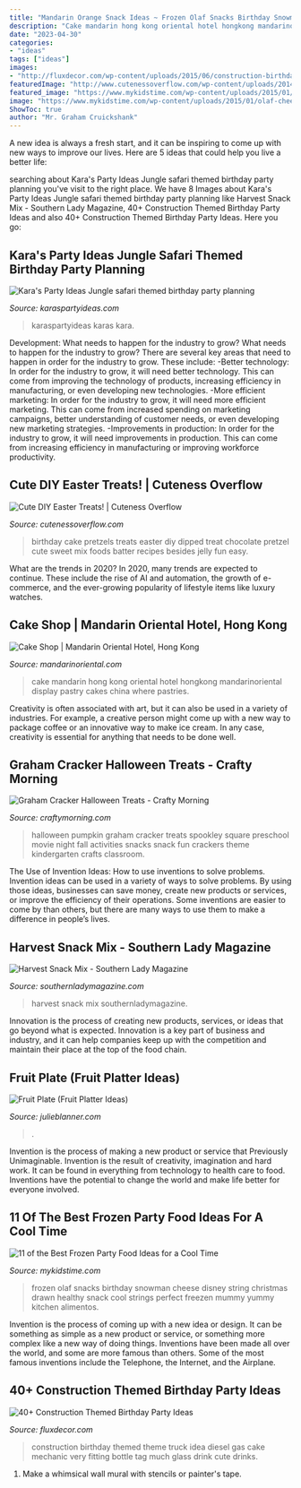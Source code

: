 ```yaml
---
title: "Mandarin Orange Snack Ideas ~ Frozen Olaf Snacks Birthday Snowman Cheese Disney String Christmas Drawn Healthy Snack Cool Strings Perfect Freezen Mummy Yummy Kitchen Alimentos"
description: "Cake mandarin hong kong oriental hotel hongkong mandarinoriental display pastry cakes china where pastries"
date: "2023-04-30"
categories:
- "ideas"
tags: ["ideas"]
images:
- "http://fluxdecor.com/wp-content/uploads/2015/06/construction-birthday-party/25-construction-themed-birthday-party.jpg"
featuredImage: "http://www.cutenessoverflow.com/wp-content/uploads/2014/04/birthday-cake-pretzels.jpg"
featured_image: "https://www.mykidstime.com/wp-content/uploads/2015/01/olaf-cheesestrings.jpg"
image: "https://www.mykidstime.com/wp-content/uploads/2015/01/olaf-cheesestrings.jpg"
ShowToc: true
author: "Mr. Graham Cruickshank"
---
```



A new idea is always a fresh start, and it can be inspiring to come up with new ways to improve our lives. Here are 5 ideas that could help you live a better life: 

	

		
searching about Kara&#039;s Party Ideas Jungle safari themed birthday party planning you've visit to the right place. We have 8 Images about Kara&#039;s Party Ideas Jungle safari themed birthday party planning like Harvest Snack Mix - Southern Lady Magazine, 40+ Construction Themed Birthday Party Ideas and also 40+ Construction Themed Birthday Party Ideas. Here you go:
		
    
## Kara&#039;s Party Ideas Jungle Safari Themed Birthday Party Planning

<img loading=lazy src="https://www.karaspartyideas.com/wp-content/uploads/2013/05/Jungle-safari-themed-4th-birthday-party-via-Karas-Party-Ideas-KarasPartyIdeas.com-jungle-safari-zoo-party-idea.png" onerror="this.onerror=null;this.src='https://tse2.mm.bing.net/th?id=OIP.mD9UGExFkwou_do41RnChQHaLK&amp;pid=15.1';" alt="Kara&#039;s Party Ideas Jungle safari themed birthday party planning">

_Source: karaspartyideas.com_

>karaspartyideas karas kara. 

	

Development: What needs to happen for the industry to grow?
What needs to happen for the industry to grow? 
There are several key areas that need to happen in order for the industry to grow. These include: 
-Better technology: In order for the industry to grow, it will need better technology. This can come from improving the technology of products, increasing efficiency in manufacturing, or even developing new technologies. 
-More efficient marketing: In order for the industry to grow, it will need more efficient marketing. This can come from increased spending on marketing campaigns, better understanding of customer needs, or even developing new marketing strategies. 
-Improvements in production: In order for the industry to grow, it will need improvements in production. This can come from increasing efficiency in manufacturing or improving workforce productivity.

    
## Cute DIY Easter Treats! | Cuteness Overflow

<img loading=lazy src="http://www.cutenessoverflow.com/wp-content/uploads/2014/04/birthday-cake-pretzels.jpg" onerror="this.onerror=null;this.src='https://tse1.mm.bing.net/th?id=OIP.tAB26hKnxyIdQcczQV9WvwHaKl&amp;pid=15.1';" alt="Cute DIY Easter Treats! | Cuteness Overflow">

_Source: cutenessoverflow.com_

>birthday cake pretzels treats easter diy dipped treat chocolate pretzel cute sweet mix foods batter recipes besides jelly fun easy. 

	

What are the trends in 2020?
In 2020, many trends are expected to continue. These include the rise of AI and automation, the growth of e-commerce, and the ever-growing popularity of lifestyle items like luxury watches.

    
## Cake Shop | Mandarin Oriental Hotel, Hong Kong

<img loading=lazy src="https://photos.mandarinoriental.com/is/image/MandarinOriental/hong-kong-mandarin-cake-shop-24?$DetailBannerHeight$" onerror="this.onerror=null;this.src='https://tse2.mm.bing.net/th?id=OIP.TDh1Ak7clrhRGKcqrnB4XgHaE8&amp;pid=15.1';" alt="Cake Shop | Mandarin Oriental Hotel, Hong Kong">

_Source: mandarinoriental.com_

>cake mandarin hong kong oriental hotel hongkong mandarinoriental display pastry cakes china where pastries. 

	

Creativity is often associated with art, but it can also be used in a variety of industries. For example, a creative person might come up with a new way to package coffee or an innovative way to make ice cream. In any case, creativity is essential for anything that needs to be done well.

    
## Graham Cracker Halloween Treats - Crafty Morning

<img loading=lazy src="https://www.craftymorning.com/wp-content/uploads/2016/10/graham-cracker-pumpkin-halloween-treats.jpg" onerror="this.onerror=null;this.src='https://tse3.mm.bing.net/th?id=OIP.iUuU9SAgdMZ7HpooZ8KD5wHaJ3&amp;pid=15.1';" alt="Graham Cracker Halloween Treats - Crafty Morning">

_Source: craftymorning.com_

>halloween pumpkin graham cracker treats spookley square preschool movie night fall activities snacks snack fun crackers theme kindergarten crafts classroom. 

	

The Use of Invention Ideas: How to use inventions to solve problems.
Invention ideas can be used in a variety of ways to solve problems. By using those ideas, businesses can save money, create new products or services, or improve the efficiency of their operations. Some inventions are easier to come by than others, but there are many ways to use them to make a difference in people’s lives.

    
## Harvest Snack Mix - Southern Lady Magazine

<img loading=lazy src="http://www.southernladymagazine.com/wp-content/uploads/2014/10/treatweek4.jpg" onerror="this.onerror=null;this.src='https://tse3.mm.bing.net/th?id=OIP.TjNM6SmJ872Ak0vHG33BRQHaHa&amp;pid=15.1';" alt="Harvest Snack Mix - Southern Lady Magazine">

_Source: southernladymagazine.com_

>harvest snack mix southernladymagazine. 

	

Innovation is the process of creating new products, services, or ideas that go beyond what is expected. Innovation is a key part of business and industry, and it can help companies keep up with the competition and maintain their place at the top of the food chain.

    
## Fruit Plate (Fruit Platter Ideas)

<img loading=lazy src="https://julieblanner.com/wp-content/uploads/2019/02/fruit-plate-3.jpg" onerror="this.onerror=null;this.src='https://tse3.mm.bing.net/th?id=OIP.rzUnNo9TKTSsL7dFxTYFLAHaLH&amp;pid=15.1';" alt="Fruit Plate (Fruit Platter Ideas)">

_Source: julieblanner.com_

>. 

	

Invention is the process of making a new product or service that Previously Unimaginable. Invention is the result of creativity, imagination and hard work. It can be found in everything from technology to health care to food. Inventions have the potential to change the world and make life better for everyone involved.

    
## 11 Of The Best Frozen Party Food Ideas For A Cool Time

<img loading=lazy src="https://www.mykidstime.com/wp-content/uploads/2015/01/olaf-cheesestrings.jpg" onerror="this.onerror=null;this.src='https://tse4.mm.bing.net/th?id=OIP.FtgjSruC5_yi2doMvwW3HQHaOq&amp;pid=15.1';" alt="11 of the Best Frozen Party Food Ideas for a Cool Time">

_Source: mykidstime.com_

>frozen olaf snacks birthday snowman cheese disney string christmas drawn healthy snack cool strings perfect freezen mummy yummy kitchen alimentos. 

	

Invention is the process of coming up with a new idea or design. It can be something as simple as a new product or service, or something more complex like a new way of doing things. Inventions have been made all over the world, and some are more famous than others. Some of the most famous inventions include the Telephone, the Internet, and the Airplane.

    
## 40+ Construction Themed Birthday Party Ideas

<img loading=lazy src="http://fluxdecor.com/wp-content/uploads/2015/06/construction-birthday-party/25-construction-themed-birthday-party.jpg" onerror="this.onerror=null;this.src='https://tse3.mm.bing.net/th?id=OIP.ZWGq3KMhBdCd8lyDxY-5BwHaLH&amp;pid=15.1';" alt="40+ Construction Themed Birthday Party Ideas">

_Source: fluxdecor.com_

>construction birthday themed theme truck idea diesel gas cake mechanic very fitting bottle tag much glass drink cute drinks. 

	

1. Make a whimsical wall mural with stencils or painter's tape.

